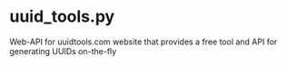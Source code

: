 # uuid_tools.py
Web-API for uuidtools.com website that provides a free tool and API for generating UUIDs on-the-fly
